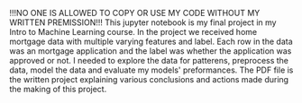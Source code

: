 !!!NO ONE IS ALLOWED TO COPY OR USE MY CODE WITHOUT MY WRITTEN PREMISSION!!!
This jupyter notebook is my final project in my Intro to Machine Learning course.
In the project we received home mortgage data with multiple varying features and label. Each row in the data was an mortgage application and the label was whether the application was approved or not.
I needed to explore the data for patterens, preprocess the data, model the data and evaluate my models' preformances.
The PDF file is the written project explaining various conclusions and actions made during the making of this project.
